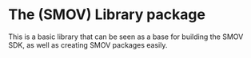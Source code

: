 # The (SMOV) Library package

This is a basic library that can be seen as a base for building the SMOV SDK, as well as creating SMOV packages easily.
